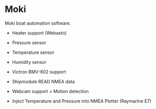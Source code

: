 # Moki
Moki boat automation software.

- Heater support (Webasto)
- Pressure sensor
- Temperature sensor
- Humidity sensor
- Victron BMV-602 support
- Shipmodule READ NMEA data
- Webcam  support + Motion detection

- Inject Temperature and Pressure into NMEA Plotter (Raymarine E7)

